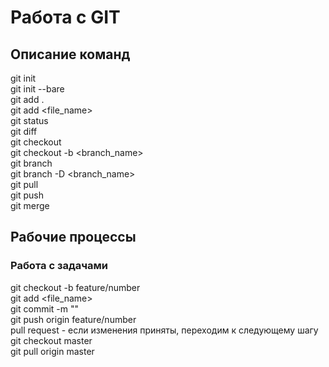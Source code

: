 # Работа с GIT

## Описание команд
git init  
git init --bare  
git add .  
git add <file_name>  
git status  
git diff  
git checkout  
git checkout -b <branch_name>  
git branch  
git branch -D <branch_name>  
git pull  
git push  
git merge  

## Рабочие процессы

### Работа с задачами
git checkout -b feature/number  
git add <file_name>  
git commit -m ""  
git push origin feature/number  
pull request - если изменения приняты, переходим к следующему шагу  
git checkout master  
git pull origin master  
